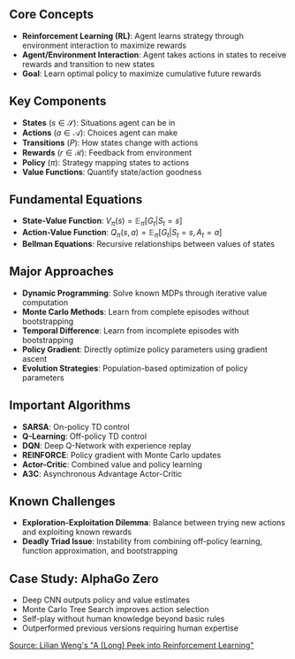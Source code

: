 ---
---

## Core Concepts

- **Reinforcement Learning (RL)**: Agent learns strategy through environment interaction to maximize rewards
- **Agent/Environment Interaction**: Agent takes actions in states to receive rewards and transition to new states
- **Goal**: Learn optimal policy to maximize cumulative future rewards

## Key Components

- **States** ($s \in \mathcal{S}$): Situations agent can be in
- **Actions** ($a \in \mathcal{A}$): Choices agent can make
- **Transitions** ($P$): How states change with actions
- **Rewards** ($r \in \mathcal{R}$): Feedback from environment
- **Policy** ($\pi$): Strategy mapping states to actions
- **Value Functions**: Quantify state/action goodness

## Fundamental Equations

- **State-Value Function**: $V_\pi(s) = \mathbb{E}_\pi[G_t | S_t = s]$
- **Action-Value Function**: $Q_\pi(s,a) = \mathbb{E}_\pi[G_t | S_t = s, A_t = a]$
- **Bellman Equations**: Recursive relationships between values of states

## Major Approaches

- **Dynamic Programming**: Solve known MDPs through iterative value computation
- **Monte Carlo Methods**: Learn from complete episodes without bootstrapping
- **Temporal Difference**: Learn from incomplete episodes with bootstrapping
- **Policy Gradient**: Directly optimize policy parameters using gradient ascent
- **Evolution Strategies**: Population-based optimization of policy parameters

## Important Algorithms

- **SARSA**: On-policy TD control
- **Q-Learning**: Off-policy TD control
- **DQN**: Deep Q-Network with experience replay
- **REINFORCE**: Policy gradient with Monte Carlo updates
- **Actor-Critic**: Combined value and policy learning
- **A3C**: Asynchronous Advantage Actor-Critic

## Known Challenges

- **Exploration-Exploitation Dilemma**: Balance between trying new actions and exploiting known rewards
- **Deadly Triad Issue**: Instability from combining off-policy learning, function approximation, and bootstrapping

## Case Study: AlphaGo Zero

- Deep CNN outputs policy and value estimates
- Monte Carlo Tree Search improves action selection
- Self-play without human knowledge beyond basic rules
- Outperformed previous versions requiring human expertise

[Source: Lilian Weng's "A (Long) Peek into Reinforcement Learning"](https://lilianweng.github.io/posts/2018-02-19-rl-overview/)
